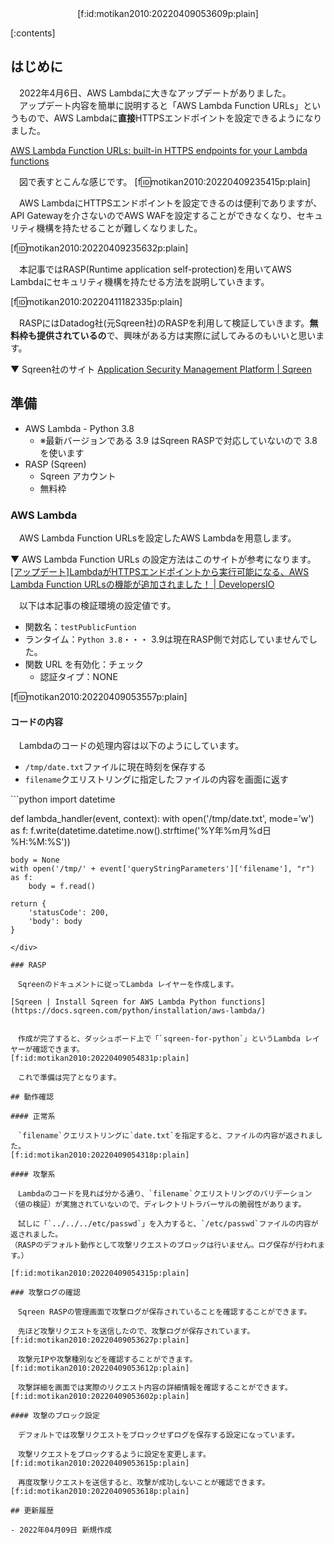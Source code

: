 <div style="text-align:center;">[f:id:motikan2010:20220409053609p:plain]</div>

<div class="contents-box"><p>[:contents]</p></div>

## はじめに

　2022年4月6日、AWS Lambdaに大きなアップデートがありました。  
　アップデート内容を簡単に説明すると「AWS Lambda Function URLs」というもので、AWS Lambdaに**直接**HTTPSエンドポイントを設定できるようになりました。

[AWS Lambda Function URLs: built-in HTTPS endpoints for your Lambda functions](https://aws.amazon.com/jp/about-aws/whats-new/2022/04/aws-lambda-function-urls-built-in-https-endpoints/)

　図で表すとこんな感じです。
[f:id:motikan2010:20220409235415p:plain]

　AWS LambdaにHTTPSエンドポイントを設定できるのは便利でありますが、<span class="m-y">API Gatewayを介さないのでAWS WAFを設定することができなくなり、セキュリティ機構を持たせることが難しくなりました。</span>

[f:id:motikan2010:20220409235632p:plain]

　<span class="m-y">本記事ではRASP(Runtime application self-protection)を用いてAWS Lambdaにセキュリティ機構を持たせる方法を説明していきます。</span>  

[f:id:motikan2010:20220411182335p:plain]

　RASPにはDatadog社(元Sqreen社)のRASPを利用して検証していきます。**無料枠も提供されているの**で、興味がある方は実際に試してみるのもいいと思います。

▼ Sqreen社のサイト
[Application Security Management Platform | Sqreen](https://www.sqreen.com/)

## 準備

- AWS Lambda - Python 3.8
  - ※最新バージョンである 3.9 はSqreen RASPで対応していないので 3.8 を使います
- RASP (Sqreen)
  - Sqreen アカウント
  - 無料枠

### AWS Lambda

　AWS Lambda Function URLsを設定したAWS Lambdaを用意します。

▼ AWS Lambda Function URLs の設定方法はこのサイトが参考になります。
[[アップデート]LambdaがHTTPSエンドポイントから実行可能になる、AWS Lambda Function URLsの機能が追加されました！ | DevelopersIO](https://dev.classmethod.jp/articles/aws-lambda-function-urls-built-in-https-endpoints/)


　以下は本記事の検証環境の設定値です。

- 関数名：`testPublicFuntion`
- ランタイム：`Python 3.8`・・・ 3.9は現在RASP側で対応していませんでした。
- 関数 URL を有効化：チェック
  - 認証タイプ：NONE

[f:id:motikan2010:20220409053557p:plain]

#### コードの内容

　Lambdaのコードの処理内容は以下のようにしています。

- `/tmp/date.txt`ファイルに現在時刻を保存する
- `filename`クエリストリングに指定したファイルの内容を画面に返す

<div class="md-code" style="width:100%">
```python
import datetime

def lambda_handler(event, context):
    with open('/tmp/date.txt', mode='w') as f:
        f.write(datetime.datetime.now().strftime('%Y年%m月%d日 %H:%M:%S'))

    body = None
    with open('/tmp/' + event['queryStringParameters']['filename'], "r") as f:
        body = f.read()

    return {
        'statusCode': 200,
        'body': body
    }
```
</div>

### RASP

　Sqreenのドキュメントに従ってLambda レイヤーを作成します。

[Sqreen | Install Sqreen for AWS Lambda Python functions](https://docs.sqreen.com/python/installation/aws-lambda/)


　作成が完了すると、ダッシュボード上で「`sqreen-for-python`」というLambda レイヤーが確認できます。
[f:id:motikan2010:20220409054831p:plain]

　これで準備は完了となります。

## 動作確認

#### 正常系

　`filename`クエリストリングに`date.txt`を指定すると、ファイルの内容が返されました。
[f:id:motikan2010:20220409054318p:plain]

#### 攻撃系

　Lambdaのコードを見れば分かる通り、`filename`クエリストリングのバリデーション（値の検証）が実施されていないので、ディレクトリトラバーサルの脆弱性があります。  

　試しに「`../../../etc/passwd`」を入力すると、`/etc/passwd`ファイルの内容が返されました。  
（RASPのデフォルト動作として攻撃リクエストのブロックは行いません。ログ保存が行われます。）

[f:id:motikan2010:20220409054315p:plain]

### 攻撃ログの確認

　Sqreen RASPの管理画面で攻撃ログが保存されていることを確認することができます。

　先ほど攻撃リクエストを送信したので、攻撃ログが保存されています。
[f:id:motikan2010:20220409053627p:plain]

　攻撃元IPや攻撃種別などを確認することができます。
[f:id:motikan2010:20220409053612p:plain]

　攻撃詳細を画面では実際のリクエスト内容の詳細情報を確認することができます。
[f:id:motikan2010:20220409053602p:plain]

#### 攻撃のブロック設定

　デフォルトでは攻撃リクエストをブロックせずログを保存する設定になっています。

　攻撃リクエストをブロックするように設定を変更します。
[f:id:motikan2010:20220409053615p:plain]

　再度攻撃リクエストを送信すると、攻撃が成功しないことが確認できます。
[f:id:motikan2010:20220409053618p:plain]

## 更新履歴

- 2022年04月09日 新規作成
